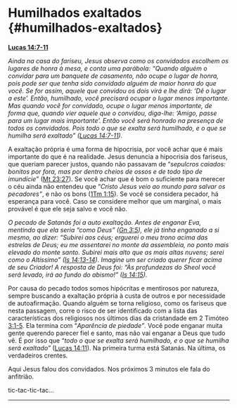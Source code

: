 # Humilhados exaltados {#humilhados-exaltados}

[**Lucas 14:7-11**](http://bibliaonline.com.br/acf/lc/14/7-11)

_Ainda na casa do fariseu, Jesus observa como os convidados escolhem os lugares de honra à mesa, e conta uma parábola: “Quando alguém o convidar para um banquete de casamento, não ocupe o lugar de honra, pois pode ser que tenha sido convidado alguém de maior honra do que você. Se for_ _assim, aquele que convidou os dois virá e lhe dirá: ‘Dê o lugar a este’. Então, humilhado, você precisará ocupar o lugar menos importante. Mas quando você for convidado, ocupe o lugar menos importante, de forma que, quando vier aquele que o convidou, diga-lhe: ‘Amigo, passe para um lugar mais importante’. Então você será honrado na presença de todos os convidados. Pois todo o que se exalta será humilhado, e o que se humilha será exaltado” (_[_Lucas 14:7-11_](http://bibliaonline.com.br/acf/lc/14/7-11)_)._

A exaltação própria é uma forma de hipocrisia, por você achar que é mais importante do que é na realidade. Jesus denuncia a hipocrisia dos fariseus, que queriam parecer justos, quando não passavam de “_sepulcros caiados: bonitos por fora, mas por dentro cheios de ossos e de todo tipo de imundície”_ ([Mt 23:27](http://bibliaonline.com.br/acf/mt/23/27)). Se você achar que é bom o suficiente para merecer o céu ainda não entendeu que “_Cristo Jesus veio ao mundo para salvar os pecadores”_, e não os bons ([1Tm 1:15](http://bibliaonline.com.br/acf/1tm/1/15)). Se você se considera pecador, há esperança para você. Caso se considere melhor que um marginal, o mais provável é que ele seja salvo e você não.

_O pecado de Satanás foi a auto exaltação. Antes de enganar Eva, mentindo que ela seria “como Deus” (_[_Gn 3:5_](http://bibliaonline.com.br/acf/gn/3/5)_), ele já tinha enganado a si mesmo, ao dizer: “Subirei aos céus; erguerei o meu trono acima das estrelas de Deus; eu me assentarei no monte da assembleia, no ponto mais elevado do monte santo. Subirei mais alto que as mais altas nuvens; serei como o Altíssimo” (_[_Is 14:13-14_](http://bibliaonline.com.br/acf/is/14/13-14)_). Imagine um ser criado querer ficar acima de seu Criador! A resposta de Deus foi: “Às profundezas do Sheol você será levado, irá ao fundo do abismo!” (_[_Is 14:15_](http://bibliaonline.com.br/acf/is/14/15)_)._

Por causa do pecado todos somos hipócritas e mentirosos por natureza, sempre buscando a exaltação própria à custa de outros e por necessidade de autoafirmação. Quando alguém se torna religioso, como os fariseus que nesta passagem, corre o risco de ser identificado com a lista das características dos religiosos nos últimos dias da cristandade em 2 Timóteo [3:1-5](http://bibliaonline.com.br/acf/2tm/3/1-5). Ela termina com “_Aparência de piedade”_. Você pode enganar muita gente querendo parecer fiel e santo, mas não vai enganar a Deus que tudo vê. É por isso que “_todo o que se exalta será humilhado, e o que se humilha será exaltado”_ ([Lucas 14:11](http://bibliaonline.com.br/acf/lc/14/11)). Na primeira turma está Satanás. Na última, os verdadeiros crentes.

Aqui Jesus falou dos convidados. Nos próximos 3 minutos ele fala do anfitrião.

tic-tac-tic-tac...

*****